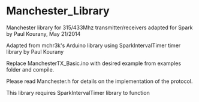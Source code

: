 Manchester_Library
==================

Manchester library for 315/433Mhz transmitter/receivers adapted for Spark by Paul Kourany, May 21/2014

Adapted from mchr3k's Arduino library using SparkIntervalTimer timer library by Paul Kourany

Replace ManchesterTX_Basic.ino with desired example from examples folder and compile.

Please read Manchester.h for details on the implementation of the protocol.

This library requires SparkIntervalTimer library to function

